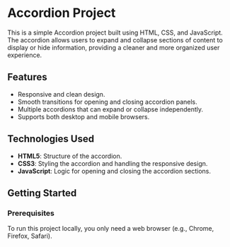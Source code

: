 # Accordion Project

This is a simple Accordion project built using HTML, CSS, and JavaScript. The accordion allows users to expand and collapse sections of content to display or hide information, providing a cleaner and more organized user experience.

## Features

- Responsive and clean design.
- Smooth transitions for opening and closing accordion panels.
- Multiple accordions that can expand or collapse independently.
- Supports both desktop and mobile browsers.

## Technologies Used

- **HTML5**: Structure of the accordion.
- **CSS3**: Styling the accordion and handling the responsive design.
- **JavaScript**: Logic for opening and closing the accordion sections.

## Getting Started

### Prerequisites

To run this project locally, you only need a web browser (e.g., Chrome, Firefox, Safari).

